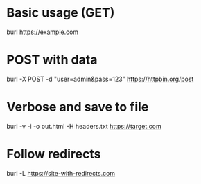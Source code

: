 # Basic usage (GET)
burl https://example.com

# POST with data
burl -X POST -d "user=admin&pass=123" https://httpbin.org/post

# Verbose and save to file
burl -v -i -o out.html -H headers.txt https://target.com

# Follow redirects
burl -L https://site-with-redirects.com
